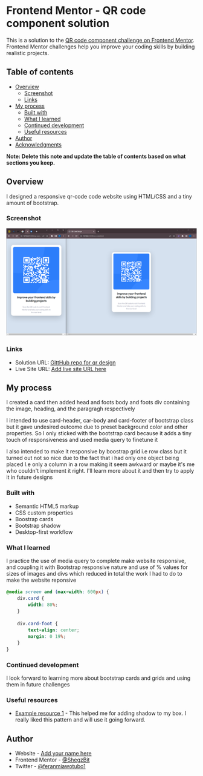 # Frontend Mentor - QR code component solution

This is a solution to the [QR code component challenge on Frontend Mentor](https://www.frontendmentor.io/challenges/qr-code-component-iux_sIO_H). Frontend Mentor challenges help you improve your coding skills by building realistic projects. 

## Table of contents

- [Overview](#overview)
  - [Screenshot](#screenshot)
  - [Links](#links)
- [My process](#my-process)
  - [Built with](#built-with)
  - [What I learned](#what-i-learned)
  - [Continued development](#continued-development)
  - [Useful resources](#useful-resources)
- [Author](#author)
- [Acknowledgments](#acknowledgments)

**Note: Delete this note and update the table of contents based on what sections you keep.**

## Overview
I designed a responsive qr-code code website using HTML/CSS and a tiny amount of bootstrap.

### Screenshot

![Website Screenshot](./qr-image.png)

### Links

- Solution URL: [GittHub repo for qr design](https://github.com/ShegzBit/Frontend-Mentors/tree/main/qr_code)
- Live Site URL: [Add live site URL here](https://your-live-site-url.com)

## My process
I created a card then added head and foots body and foots div containing
the image, heading, and the paragragh respectively

I intended to use card-header, car-body and card-footer of bootstrap class but it gave undesired outcome due to preset background color and other properties.
So I only sticked with the bootstrap card because it adds a tiny touch of responsiveness and used media query to finetune it

I also intended to make it responsive by boostrap grid i.e row class
but it turned out not so nice due to the fact that i had only one object being placed I.e only a column in a row making it seem awkward or maybe it's me who couldn't implement it right. I'll learn more about it and then try to apply it in future designs

### Built with

- Semantic HTML5 markup
- CSS custom properties
- Boostrap cards
- Bootstrap shadow
- Desktop-first workflow

### What I learned

I practice the use of media query to complete make website responsive,
and coupling it with Bootstrap responsive nature and use of % values for sizes of images and divs which reduced in total the work I had to do to make
the website reponsive
```css
@media screen and (max-width: 600px) {
    div.card {
        width: 80%;
    }

    div.card-foot {
        text-align: center;
        margin: 0 19%;
    }
}
```

### Continued development

I look forward to learning more about bootstrap cards and grids and using them in future challenges

### Useful resources

- [Example resource 1](https://getbootstrap.com/docs/4.1/utilities/shadows/) - This helped me for adding shadow to my box. I really liked this pattern and will use it going forward.

## Author

- Website - [Add your name here](shegzbit.github.io)
- Frontend Mentor - [@ShegzBit](https://www.frontendmentor.io/profile/ShegzBit)
- Twitter - [@feranmiawotubo1](https://www.twitter.com/yourusername/feranmiawotubo1)